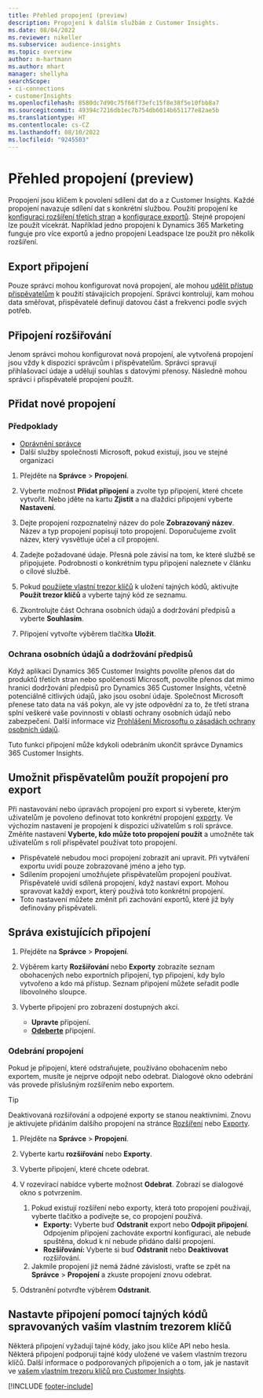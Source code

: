```yaml
---
title: Přehled propojení (preview)
description: Propojení k dalším službám z Customer Insights.
ms.date: 08/04/2022
ms.reviewer: nikeller
ms.subservice: audience-insights
ms.topic: overview
author: m-hartmann
ms.author: mhart
manager: shellyha
searchScope:
- ci-connections
- customerInsights
ms.openlocfilehash: 8580dc7d90c75f66f73efc15f8e38f5e10fbb8a7
ms.sourcegitcommit: 49394c7216db1ec7b754db6014b651177e82ae5b
ms.translationtype: HT
ms.contentlocale: cs-CZ
ms.lasthandoff: 08/10/2022
ms.locfileid: "9245503"
---
```

# <a name="connections-preview-overview"></a>Přehled propojení (preview)

Propojení jsou klíčem k povolení sdílení dat do a z Customer Insights. Každé propojení navazuje sdílení dat s konkrétní službou. Použití propojení ke [konfiguraci rozšíření třetích stran](enrichment-hub.md) a [konfigurace exportů](export-destinations.md). Stejné propojení lze použít vícekrát. Například jedno propojení k Dynamics 365 Marketing funguje pro více exportů a jedno propojení Leadspace lze použít pro několik rozšíření.

## <a name="export-connections"></a>Export připojení

Pouze správci mohou konfigurovat nová propojení, ale mohou [udělit přístup přispěvatelům](#allow-contributors-to-use-a-connection-for-exports) k použití stávajících propojení. Správci kontrolují, kam mohou data směřovat, přispěvatelé definují datovou část a frekvenci podle svých potřeb.

## <a name="enrichment-connections"></a>Připojení rozšiřování

Jenom správci mohou konfigurovat nová propojení, ale vytvořená propojení jsou vždy k dispozici správcům i přispěvatelům. Správci spravují přihlašovací údaje a udělují souhlas s datovými přenosy. Následně mohou správci i přispěvatelé propojení použít.

## <a name="add-a-new-connection"></a>Přidat nové propojení

### <a name="prerequisites"></a>Předpoklady

- [Oprávnění správce](permissions.md)
- Další služby společnosti Microsoft, pokud existují, jsou ve stejné organizaci

1. Přejděte na **Správce** > **Propojení**.

1. Vyberte možnost **Přidat připojení** a zvolte typ připojení, které chcete vytvořit. Nebo jděte na kartu **Zjistit** a na dlaždici připojení vyberte **Nastavení**.

1. Dejte propojení rozpoznatelný název do pole **Zobrazovaný název**. Název a typ propojení popisují toto propojení. Doporučujeme zvolit název, který vysvětluje účel a cíl propojení.

1. Zadejte požadované údaje. Přesná pole závisí na tom, ke které službě se připojujete. Podrobnosti o konkrétním typu připojení naleznete v článku o cílové službě.

1. Pokud [použijete vlastní trezor klíčů](use-azure-key-vault.md) k uložení tajných kódů, aktivujte **Použít trezor klíčů** a vyberte tajný kód ze seznamu.

1. Zkontrolujte část Ochrana osobních údajů a dodržování předpisů a vyberte **Souhlasím**.

1. Připojení vytvořte výběrem tlačítka **Uložit**.

### <a name="data-privacy-and-compliance"></a>Ochrana osobních údajů a dodržování předpisů

Když aplikaci Dynamics 365 Customer Insights povolíte přenos dat do produktů třetích stran nebo spolčenosti Microsoft, povolíte přenos dat mimo hranici dodržování předpisů pro Dynamics 365 Customer Insights, včetně potenciálně citlivých údajů, jako jsou osobní údaje. Společnost Microsoft přenese tato data na váš pokyn, ale vy jste odpovědní za to, že třetí strana splní veškeré vaše povinnosti v oblasti ochrany osobních údajů nebo zabezpečení. Další informace viz [Prohlášení Microsoftu o zásadách ochrany osobních údajů](https://go.microsoft.com/fwlink/?linkid=396732).

Tuto funkci připojení může kdykoli odebráním ukončit správce Dynamics 365 Customer Insights.

## <a name="allow-contributors-to-use-a-connection-for-exports"></a>Umožnit přispěvatelům použít propojení pro export

Při nastavování nebo úpravách propojení pro export si vyberete, kterým uživatelům je povoleno definovat toto konkrétní propojení [exporty](export-destinations.md). Ve výchozím nastavení je propojení k dispozici uživatelům s rolí správce. Změňte nastavení **Vyberte, kdo může toto propojení použít** a umožněte tak uživatelům s rolí přispěvatel používat toto propojení.

- Přispěvatelé nebudou moci propojení zobrazit ani upravit. Při vytváření exportu uvidí pouze zobrazované jméno a jeho typ.
- Sdílením propojení umožňujete přispěvatelům propojení používat. Přispěvatelé uvidí sdílená propojení, když nastaví export. Mohou spravovat každý export, který používá toto konkrétní propojení.
- Toto nastavení můžete změnit při zachování exportů, které již byly definovány přispěvateli.

## <a name="manage-existing-connections"></a>Správa existujících připojení

1. Přejděte na **Správce** > **Propojení**.

1. Výběrem karty **Rozšiřování** nebo **Exporty** zobrazíte seznam obohacených nebo exportních připojení, typ připojení, kdy bylo vytvořeno a kdo má přístup. Seznam připojení můžete seřadit podle libovolného sloupce.

1. Vyberte připojení pro zobrazení dostupných akcí.

   - **Upravte** připojení.
   - [**Odeberte**](#remove-a-connection) připojení.

### <a name="remove-a-connection"></a>Odebrání propojení

Pokud je připojení, které odstraňujete, používáno obohacením nebo exportem, musíte je nejprve odpojit nebo odebrat. Dialogové okno odebrání vás provede příslušným rozšířením nebo exportem.

> [!TIP]
> Deaktivovaná rozšiřování a odpojené exporty se stanou neaktivními. Znovu je aktivujete přidáním dalšího propojení na stránce [Rozšíření](enrichment-hub.md) nebo [Exporty](export-destinations.md).

1. Přejděte na **Správce** > **Propojení**.

1. Vyberte kartu **rozšiřování** nebo **Exporty**.

1. Vyberte připojení, které chcete odebrat.

1. V rozevírací nabídce vyberte možnost **Odebrat**. Zobrazí se dialogové okno s potvrzením.

   1. Pokud existují rozšíření nebo exporty, která toto propojení používají, vyberte tlačítko a podívejte se, co propojení používá.
      - **Exporty:** Vyberte buď **Odstranit** export nebo **Odpojit připojení**. Odpojením připojení zachováte exportní konfiguraci, ale nebude spuštěna, dokud k ní nebude přidáno další propojení.
      - **Rozšiřování:** Vyberte si buď **Odstranit** nebo **Deaktivovat** rozšiřování.
   1. Jakmile propojení již nemá žádné závislosti, vraťte se zpět na **Správce** > **Propojení** a zkuste propojení znovu odebrat.

1. Odstranění potvrďte výběrem **Odstranit**.

## <a name="set-up-connections-with-secrets-managed-by-your-own-key-vault"></a>Nastavte připojení pomocí tajných kódů spravovaných vaším vlastním trezorem klíčů

Některá připojení vyžadují tajné kódy, jako jsou klíče API nebo hesla. Některá připojení podporují tajné kódy uložené ve vašem vlastním trezoru klíčů. Další informace o podporovaných připojeních a o tom, jak je nastavit ve [vašem vlastním trezoru klíčů pro Customer Insights](use-azure-key-vault.md).

[!INCLUDE [footer-include](includes/footer-banner.md)]
